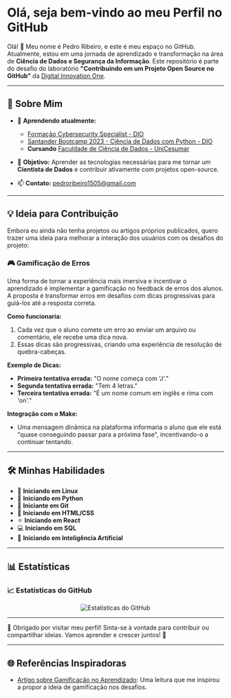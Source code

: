 # Olá, seja bem-vindo ao meu Perfil no GitHub

Olá! 👋 Meu nome é Pedro Ribeiro, e este é meu espaço no GitHub. Atualmente, estou em uma jornada de aprendizado e transformação na área de **Ciência de Dados e Segurança da Informação**. Este repositório é parte do desafio do laboratório **"Contribuindo em um Projeto Open Source no GitHub"** da [Digital Innovation One](https://www.dio.me).

---

## 🚀 Sobre Mim

- 🌱 **Aprendendo atualmente:**
  - [Formação Cybersecurity Specialist - DIO](https://web.dio.me/track/b31de119-05eb-4cc7-8861-eadb4eec2d14)
  - [Santander Bootcamp 2023 - Ciência de Dados com Python - DIO](https://web.dio.me/track/71477949-f762-43c6-9bf2-9cf3d7f61d4a)
  - **Cursando** [Faculdade de Ciência de Dados - UniCesumar](https://www.unicesumar.edu.br/)

- 🎯 **Objetivo:** Aprender as tecnologias necessárias para me tornar um **Cientista de Dados** e contribuir ativamente com projetos open-source.

- 📫 **Contato:** pedroribeiro1505@gmail.com

---

## 💡 Ideia para Contribuição

Embora eu ainda não tenha projetos ou artigos próprios publicados, quero trazer uma ideia para melhorar a interação dos usuários com os desafios do projeto:

### 🎮 Gamificação de Erros

Uma forma de tornar a experiência mais imersiva e incentivar o aprendizado é implementar a gamificação no feedback de erros dos alunos. A proposta é transformar erros em desafios com dicas progressivas para guiá-los até a resposta correta. 

**Como funcionaria:**
1. Cada vez que o aluno comete um erro ao enviar um arquivo ou comentário, ele recebe uma dica nova.
2. Essas dicas são progressivas, criando uma experiência de resolução de quebra-cabeças.

**Exemplo de Dicas:**
- **Primeira tentativa errada:** "O nome começa com 'J'."
- **Segunda tentativa errada:** "Tem 4 letras."
- **Terceira tentativa errada:** "É um nome comum em inglês e rima com 'on'."

**Integração com o Make:**
- Uma mensagem dinâmica na plataforma informaria o aluno que ele está "quase conseguindo passar para a próxima fase", incentivando-o a continuar tentando.

---

## 🛠️ Minhas Habilidades

- 🐧 **Iniciando em Linux**  
- 🐍 **Iniciando em Python**  
- 🌱 **Iniciante em Git**  
- 🎨 **Iniciando em HTML/CSS**  
- ⚛️ **Iniciando em React**  
- 💻 **Iniciando em SQL**  
- 🤖 **Iniciando em Inteligência Artificial**  

---

## 📊 Estatísticas

### 📈 Estatísticas do GitHub

<div align="center">
  <img src="https://github-readme-stats.vercel.app/api?username=pedrogitcode&show_icons=true&theme=radical" alt="Estatísticas do GitHub">
</div>


---

🎉 Obrigado por visitar meu perfil! Sinta-se à vontade para contribuir ou compartilhar ideias. Vamos aprender e crescer juntos! 💙

---

## 🌐 Referências Inspiradoras

- [Artigo sobre Gamificação no Aprendizado](https://www.cnnbrasil.com.br/lifestyle/gamificacao-na-educacao/): Uma leitura que me inspirou a propor a ideia de gamificação nos desafios.
